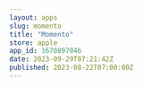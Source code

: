 ```yaml
---
layout: apps
slug: momento
title: "Momento"
store: apple
app_id: 1670897046
date: 2023-09-29T07:21:42Z
published: 2023-08-22T07:00:00Z
---
```

